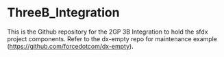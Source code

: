 # ThreeB_Integration
This is the Github repository for the 2GP 3B Integration to hold the sfdx project components. Refer to the dx-empty repo for maintenance example (https://github.com/forcedotcom/dx-empty). 
